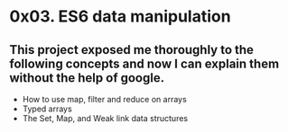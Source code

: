 # 0x03. ES6 data manipulation

## This project exposed me thoroughly to the following concepts and now I can explain them without the help of google.

- How to use map, filter and reduce on arrays
- Typed arrays
- The Set, Map, and Weak link data structures